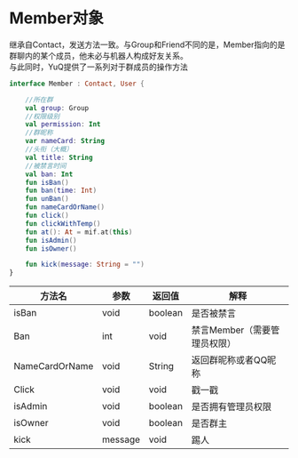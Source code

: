 # Member对象


继承自Contact，发送方法一致。与Group和Friend不同的是，Member指向的是群聊内的某个成员，他未必与机器人构成好友关系。  
与此同时，YuQ提供了一系列对于群成员的操作方法

```KOTLIN
interface Member : Contact, User {

    //所在群
    val group: Group
    //权限级别
    val permission: Int
    //群昵称
    var nameCard: String
    //头衔（大概）
    val title: String
    //被禁言时间
    val ban: Int
    fun isBan()
    fun ban(time: Int)
    fun unBan()
    fun nameCardOrName() 
    fun click()
    fun clickWithTemp()
    fun at(): At = mif.at(this)
    fun isAdmin() 
    fun isOwner()

    fun kick(message: String = "")
}
```

方法名 | 参数 | 返回值 | 解释 
--- | --- | --- | ---
isBan | void | boolean | 是否被禁言
Ban | int | void | 禁言Member（需要管理员权限）
NameCardOrName | void | String | 返回群昵称或者QQ昵称
Click | void | void | 戳一戳
isAdmin | void | boolean | 是否拥有管理员权限
isOwner | void | boolean | 是否群主
kick | message | void | 踢人
